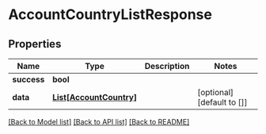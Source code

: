 # AccountCountryListResponse

## Properties
Name | Type | Description | Notes
------------ | ------------- | ------------- | -------------
**success** | **bool** |  | 
**data** | [**List[AccountCountry]**](AccountCountry.md) |  | [optional] [default to []]

[[Back to Model list]](../README.md#documentation-for-models) [[Back to API list]](../README.md#documentation-for-api-endpoints) [[Back to README]](../README.md)



